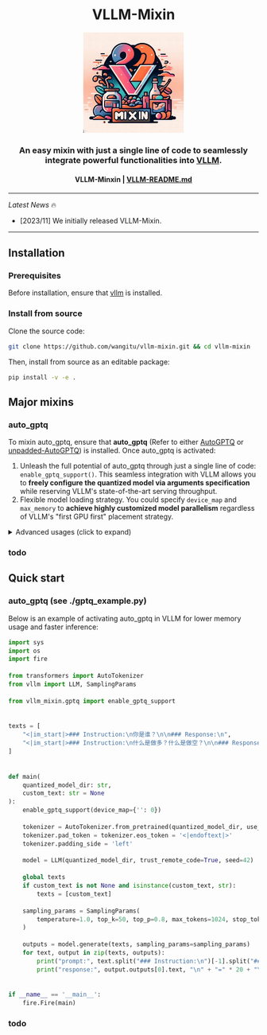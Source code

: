 <h1 align="center">VLLM-Mixin</h1>
<p align="center" width="100%">
<a ><img src="assets/logo.png" alt="VLLM-Mixin" style="width: 40%; margin: auto;"></a>
</p>
<h3 align="center">An easy mixin with just a single line of code to seamlessly integrate powerful functionalities into <a href="https://github.com/vllm-project/vllm">VLLM</a>.</h3>
<h4 align="center">
    <p>
        <b>VLLM-Minxin</b> |
        <a href="https://github.com/vllm-project/vllm/blob/main/README.md">VLLM-README.md</a>
    </p>
</h4>

---

*Latest News* 🔥
- [2023/11] We initially released VLLM-Mixin.

---

## Installation

### Prerequisites
Before installation, ensure that [vllm](https://github.com/vllm-project/vllm) is installed.

### Install from source
Clone the source code:
```Bash
git clone https://github.com/wangitu/vllm-mixin.git && cd vllm-mixin
```
Then, install from source as an editable package:
```Bash
pip install -v -e .
```

## Major mixins

### auto_gptq
To mixin auto_gptq, ensure that **auto_gptq** (Refer to either [AutoGPTQ](https://github.com/PanQiWei/AutoGPTQ) or [unpadded-AutoGPTQ](https://github.com/wangitu/unpadded-AutoGPTQ)) is installed. Once auto_gptq is activated:

1. Unleash the full potential of auto_gptq through just a single line of code: `enable_gptq_support()`. This seamless integration with VLLM allows you to **freely configure the quantized model via arguments specification** while reserving VLLM's state-of-the-art serving throughput. 
2. Flexible model loading strategy. You could specify `device_map` and `max_memory` to **achieve highly customized model parallelism** regardless of VLLM's "first GPU first" placement strategy.

<details>
  <summary>Advanced usages (click to expand)</summary>

```Python
def enable_gptq_support(
    force_download: bool = False,
    resume_download: bool = False,
    proxies:  Optional[Dict[str, str]] = None,
    local_files_only: bool = False,
    use_auth_token: Optional[Union[bool, str]] = None,
    subfolder: str = "",
    _commit_hash: Optional[str] = None,
    disable_exllama: bool = False,
    disable_exllamav2: bool = True,
    use_triton: bool = False,
    use_cuda_fp16: bool = True,
    device_map: Optional[Union[str, Dict[str, Union[int, str]]]] = None,
    max_memory: Optional[Dict] = None
):
    """
    Arguments group:
    
    force_download, resume_download, proxies, local_files_only, local_files_only,
    use_auth_token, subfolder, _commit_hash
    
    These arguments are used to determine the model loading strategy, such as loading from a local or remote repository.
    Same with auto_gptq.from_quantized.
    
    
    Arguments group:
    disable_exllama, disable_exllamav2, use_triton, use_cuda_fp16
    
    These arguments are used to configure cuda kernel to further speedup inference.
    
    
    Arguments group:
    device_map, max_memory
    
    These arguments are used to customize model parallelism.
    """
```

</details>

### todo


## Quick start

### auto_gptq (see ./gptq_example.py)
Below is an example of activating auto_gptq in VLLM for lower memory usage and faster inference:
```Python
import sys
import os
import fire

from transformers import AutoTokenizer
from vllm import LLM, SamplingParams

from vllm_mixin.gptq import enable_gptq_support


texts = [
    "<|im_start|>### Instruction:\n你是谁？\n\n### Response:\n",
    "<|im_start|>### Instruction:\n什么是做多？什么是做空？\n\n### Response:\n"
]


def main(
    quantized_model_dir: str,
    custom_text: str = None
):
    enable_gptq_support(device_map={'': 0})
    
    tokenizer = AutoTokenizer.from_pretrained(quantized_model_dir, use_fast=False, trust_remote_code=True)
    tokenizer.pad_token = tokenizer.eos_token = '<|endoftext|>'
    tokenizer.padding_side = 'left'
    
    model = LLM(quantized_model_dir, trust_remote_code=True, seed=42)
    
    global texts
    if custom_text is not None and isinstance(custom_text, str):
        texts = [custom_text]
        
    sampling_params = SamplingParams(
        temperature=1.0, top_k=50, top_p=0.8, max_tokens=1024, stop_token_ids=[tokenizer.eos_token_id]
    )
    
    outputs = model.generate(texts, sampling_params=sampling_params)
    for text, output in zip(texts, outputs):
        print("prompt:", text.split("### Instruction:\n")[-1].split("### Response:\n")[0].strip())
        print("response:", output.outputs[0].text, "\n" + "=" * 20 + "\n")


if __name__ == '__main__':
    fire.Fire(main)
```

### todo
